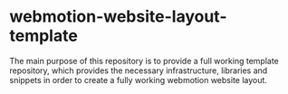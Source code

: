 # webmotion-website-layout-template
The main purpose of this repository is to provide a full working template repository, which provides the necessary infrastructure, libraries and snippets in order to create a fully working webmotion website layout.
